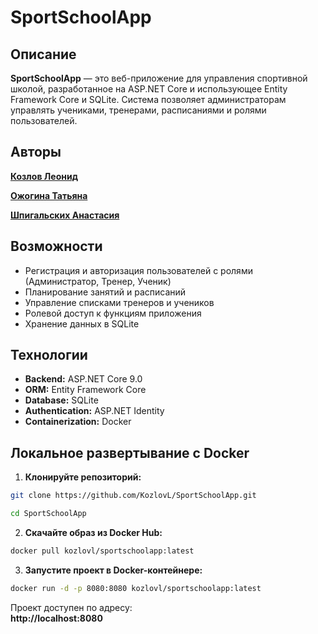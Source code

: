 # SportSchoolApp

## Описание

**SportSchoolApp** — это веб-приложение для управления спортивной школой, разработанное на ASP.NET Core и использующее Entity Framework Core и SQLite. Система позволяет администраторам управлять учениками, тренерами, расписаниями и ролями пользователей.


## Авторы
[**Козлов Леонид**](https://github.com/KozlovL)

[**Ожогина Татьяна**](https://github.com/tatyana724)

[**Шпигальских Анастасия**](https://github.com/Anastasia080)


## Возможности

- Регистрация и авторизация пользователей с ролями (Администратор, Тренер, Ученик)
- Планирование занятий и расписаний
- Управление списками тренеров и учеников
- Ролевой доступ к функциям приложения
- Хранение данных в SQLite


## Технологии

- **Backend:** ASP.NET Core 9.0
- **ORM:** Entity Framework Core
- **Database:** SQLite
- **Authentication:** ASP.NET Identity
- **Containerization:** Docker


## Локальное развертывание с Docker

1. **Клонируйте репозиторий:**
```bash
git clone https://github.com/KozlovL/SportSchoolApp.git
```
```bash
cd SportSchoolApp
```


2. **Скачайте образ из Docker Hub:**
```bash
docker pull kozlovl/sportschoolapp:latest
```


3. **Запустите проект в Docker-контейнере:**
```bash
docker run -d -p 8080:8080 kozlovl/sportschoolapp:latest
```


Проект доступен по адресу:  
**http://localhost:8080**

